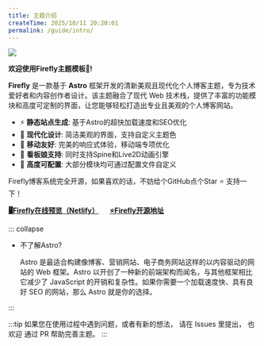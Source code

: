 ```yaml
---
title: 主题介绍
createTime: 2025/10/11 20:20:01
permalink: /guide/intro/
---
```



![](/image.png)

**欢迎使用Firefly主题模板👏!**  


**Firefly** 是一款基于 **Astro** 框架开发的清新美观且现代化个人博客主题，专为技术爱好者和内容创作者设计。该主题融合了现代 Web 技术栈，提供了丰富的功能模块和高度可定制的界面，让您能够轻松打造出专业且美观的个人博客网站。


- ⚡ **静态站点生成**: 基于Astro的超快加载速度和SEO优化
- 🎨 **现代化设计**: 简洁美观的界面，支持自定义主题色
- 📱 **移动友好**: 完美的响应式体验，移动端专项优化
- 🌟 **看板娘支持**: 同时支持Spine和Live2D动画引擎
- 🔧 **高度可配置**: 大部分模块均可通过配置文件自定义

Firefly博客系统完全开源，如果喜欢的话，不妨给个GitHub点个Star ⭐ 支持一下！

[**🖥️Firefly在线预览（Netlify）**](https://demo-firefly.netlify.app/)  &emsp;
[**⭐Firefly开源地址**](https://github.com/CuteLeaf/Firefly)



::: collapse
- 不了解Astro?

    Astro 是最适合构建像博客、营销网站、电子商务网站这样的以内容驱动的网站的 Web 框架。Astro 以开创了一种新的前端架构而闻名，与其他框架相比它减少了 JavaScript 的开销和复杂性。如果你需要一个加载速度快、具有良好 SEO 的网站，那么 Astro 就是你的选择。

:::

<LinkCard title="👉点击去Astro官网查看详情" href="https://astro.build/">

</LinkCard>




:::tip
如果您在使用过程中遇到问题，或者有新的想法， 请在 Issues 里提出， 也欢迎 通过 PR 帮助完善主题。
:::
